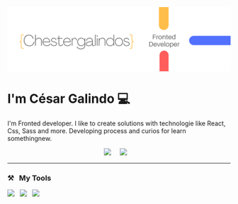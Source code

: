 ![Header_Github_chestergalindos](https://github.com/chestergalindo/chestergalindo/blob/master/Blues.png)

<h1> I'm César Galindo 💻</h1>

<p>
   I'm Fronted developer. I like to create solutions with technologie like React, Css, Sass and more. Developing process and curios for learn somethingnew.
</p>

<p align='center'>
  <a href="https://www.linkedin.com/in/chestergalindos/"><img src="https://img.shields.io/badge/LinkedIn-0077B5?style=for-the-badge&logo=linkedin&logoColor=white" /></a>&nbsp;&nbsp;&nbsp;&nbsp;
  <a href="mailto:cega.0203@gmail.com?subject=Hello%20Cesar"><img src="https://img.shields.io/badge/Gmail-D14836?style=for-the-badge&logo=gmail&logoColor=white" /></a>&nbsp;&nbsp;&nbsp;&nbsp;
</p>

<hr>

<h3>⚒&nbsp;&nbsp;&nbsp;My Tools</h3>
<p >
  <img src="https://img.shields.io/badge/React-20232A?style=for-the-badge&logo=react&logoColor=61DAFB" />&nbsp;&nbsp;
  <img src="https://img.shields.io/badge/HTML5-E34F26?style=for-the-badge&logo=html5&logoColor=white" />&nbsp;&nbsp;
  <img src="https://img.shields.io/badge/CSS-239120?&style=for-the-badge&logo=css3&logoColor=white" />&nbsp;&nbsp;
<!-- 
  <img src="https://img.shields.io/badge/javascript%20-%23F7DF1E.svg?&style=for-the-badge&logo=javascript&logoColor=white" />&nbsp;&nbsp;
  <img src="https://img.shields.io/badge/react%20-%2361DAFB.svg?&style=for-the-badge&logo=react&logoColor=white" />&nbsp;&nbsp;
  <img src="https://img.shields.io/badge/redux%20-%23764ABC.svg?&style=for-the-badge&logo=redux&logoColor=white" />&nbsp;&nbsp;
  <img src="https://img.shields.io/badge/sass%20-%23cc6699.svg?&style=for-the-badge&logo=sass&logoColor=white" />&nbsp;&nbsp;
  <img src="https://img.shields.io/badge/jest%20-%2399425B.svg?&style=for-the-badge&logo=jest&logoColor=white" />&nbsp;&nbsp;
  <img src="https://img.shields.io/badge/node.js%20-%23339933.svg?&style=for-the-badge&logo=node.js&logoColor=white" />&nbsp;&nbsp;
  <img src="https://img.shields.io/badge/express%20-%23339933.svg?&style=for-the-badge&logo=express&logoColor=white" />&nbsp;&nbsp;
  <img src="https://img.shields.io/badge/gcp%20-%233369E8.svg?&style=for-the-badge&logo=google&logoColor=white" />&nbsp;&nbsp;
  <img src="https://img.shields.io/badge/git%20-%23F05133.svg?&style=for-the-badge&logo=git&logoColor=white" />&nbsp;&nbsp;
  <img src="https://img.shields.io/badge/mysql%20-%23016B93.svg?&style=for-the-badge&logo=mysql&logoColor=white" />&nbsp;&nbsp;
  <img src="https://img.shields.io/badge/linux%20-%23000.svg?&style=for-the-badge&logo=linux&logoColor=white" />&nbsp;&nbsp;
  <img src="https://img.shields.io/badge/firebase%20-%23FFCB2D.svg?&style=for-the-badge&logo=firebase&logoColor=white" />&nbsp;&nbsp;
  <img src="https://img.shields.io/badge/github%20-%23000.svg?&style=for-the-badge&logo=github&logoColor=white" />&nbsp;&nbsp;
  <img src="https://img.shields.io/badge/mongodb%20-%2358aa50.svg?&style=for-the-badge&logo=mongodb&logoColor=white" />&nbsp;&nbsp;
  <img src="https://img.shields.io/badge/docker%20-%232496ED.svg?&style=for-the-badge&logo=docker&logoColor=white" />&nbsp;&nbsp;
  <img src="https://img.shields.io/badge/swagger%20-%236D9A00.svg?&style=for-the-badge&logo=swagger&logoColor=white" />&nbsp;&nbsp; -->
</p>

<!-- <hr>

<h4>👨‍💻&nbsp;&nbsp;&nbsp;My Projects</h4>

<h5><a href="https://platzi-master.dflores.dev/">💻 Platzi Employees</a></h5>
<p>CRUD built with React and work with NodeJS, Express and MongoDB.All app have Routers to redirect or navigate to others sections. Also it's hosted by Firebase and one API deployed in Google App Engine <br>
<a href="https://github.com/dfloresdev/platzi-employees">Repository here</a></p>

<h5><a href="https://dflores.dev/">🙍‍♂️ Personal Blog</a></h5>
<p>Blog created with Gatsby, Google Cloud Run, Google Cloud SQL, Docker, Ghost<br>
<a href="https://github.com/dfloresdev/personal-blog">Repository here</a></p>

<h5><a href="https://dfloresdev.github.io/rick-and-morty/">🙋‍♂️ Rick and Morty</a></h5>
<p>Javascript project, calling a API Rick and Morty and show data in the client.<br>
<a href="https://github.com/dfloresdev/rick-and-morty">Repository here</a></p>

<h5><a href="https://dfloresdev.github.io/basic-landing-page/">📃 Basic Landing Page</a></h5>
<p>Simple responsive Landing Page<br>
<a href="https://github.com/dfloresdev/basic-landing-page">Repository here</a></p>

<h5><a href="https://thespianartist-33a0a.web.app/">📃 Thespianartist Portfolio</a></h5>
<p>Collaboration with UI/UX Designer, I created your portfolio in React<br>
<a href="https://github.com/dfloresdev/thespianartist-portfolio">Repository here</a></p>

<h5><a href="https://marvel-4d6ytbdwza-uc.a.run.app/">🏆 Marvel</a></h5>
<p>In this app you can see a superheros and they collaborators, this app have two services<br>
<a href="https://github.com/dfloresdev/marvel_connections">Repository here</a></p>

<hr> -->

<!-- <h4>👨‍🔬&nbsp;&nbsp;&nbsp;Open Source</h4>
<h5><a href="https://www.npmjs.com/package/@dfloresdev/google-storage-ghost">Ghost + Google Cloud Storage 👻☁️</a></h5>
<p>Adaptor for Google Cloud Storage and Ghost
<br>
<a href="https://github.com/dfloresdev/google-storage-ghost">Repository here</a></p>

<h5><a href="https://youtu.be/2jW9AeibcI8">📰 Docker, Ghost and Cloud Storage</a></h5>
<p>Run Ghost in Google Cloud Platform
<br>
<a href="https://github.com/dfloresdev/docker-ghost-cloud-storage">Repository here</a></p> -->
